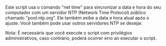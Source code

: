 Este script usa o comando "net time" para sincronizar a data e hora do seu computador com um servidor NTP (Network Time Protocol) público chamado "pool.ntp.org". Ele também exibe a data e hora atual após o ajuste. Você também pode usar outros servidores NTP se desejar.

Nota: É necessário que você execute o script com privilégios administrativos, caso contrário, poderá ocorrer erro ao executar o script.
